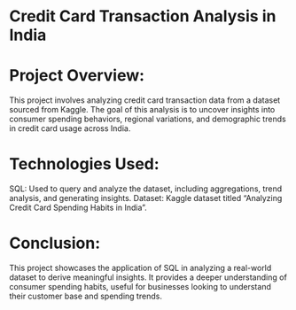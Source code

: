 # Credit Card Transaction Analysis in India

# Project Overview:
This project involves analyzing credit card transaction data from a dataset sourced from Kaggle. The goal of this analysis is to uncover insights into consumer spending behaviors, regional variations, and demographic trends in credit card usage across India.


# Technologies Used:
SQL: Used to query and analyze the dataset, including aggregations, trend analysis, and generating insights.
Dataset: Kaggle dataset titled “Analyzing Credit Card Spending Habits in India”.

# Conclusion:
This project showcases the application of SQL in analyzing a real-world dataset to derive meaningful insights. It provides a deeper understanding of consumer spending habits, useful for businesses looking to understand their customer base and spending trends.
